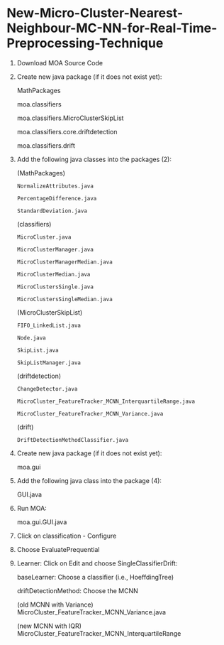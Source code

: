 # New-Micro-Cluster-Nearest-Neighbour-MC-NN-for-Real-Time-Preprocessing-Technique
1. Download MOA Source Code

2. Create new java package (if it does not exist yet):

   MathPackages
   
   moa.classifiers
   
   moa.classifiers.MicroClusterSkipList
   
   moa.classifiers.core.driftdetection
   
   moa.classifiers.drift
   
3. Add the following java classes into the packages (2):

   (MathPackages) 
   
       NormalizeAttributes.java
       
       PercentageDifference.java
       
       StandardDeviation.java
       
   (classifiers) 
   
       MicroCluster.java
       
       MicroClusterManager.java
       
       MicroClusterManagerMedian.java
       
       MicroClusterMedian.java
       
       MicroClustersSingle.java
       
       MicroClustersSingleMedian.java
       
   (MicroClusterSkipList)
   
       FIFO_LinkedList.java
       
       Node.java
       
       SkipList.java
       
       SkipListManager.java
       
   (driftdetection)
   
       ChangeDetector.java
       
       MicroCluster_FeatureTracker_MCNN_InterquartileRange.java
       
       MicroCluster_FeatureTracker_MCNN_Variance.java
       
   (drift)
   
       DriftDetectionMethodClassifier.java
       
4. Create new java package (if it does not exist yet):

   moa.gui
   
5. Add the following java class into the package (4): 

   GUI.java
   
6. Run MOA:   

   moa.gui.GUI.java
   
7. Click on classification - Configure

8. Choose EvaluatePrequential

9. Learner: Click on Edit and choose SingleClassifierDrift: 

   baseLearner: Choose a classifier (i.e., HoeffdingTree)
   
   driftDetectionMethod: Choose the MCNN
   
      (old MCNN with Variance) MicroCluster_FeatureTracker_MCNN_Variance.java
      
      (new MCNN with IQR) MicroCluster_FeatureTracker_MCNN_InterquartileRange
